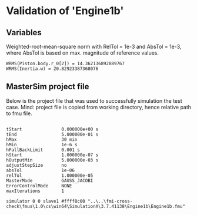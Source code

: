 # Validation of 'Engine1b'

## Variables
Weighted-root-mean-square norm with RelTol = 1e-3 and AbsTol = 1e-3, where
AbsTol is based on max. magnitude of reference values.

```
WRMS(Piston.body.r_0[2]) = 14.362136892889767
WRMS(Inertia.w) = 20.82923387368076
```

## MasterSim project file

Below is the project file that was used to successfully simulation the test case.
Mind: project file is copied from working directory, hence relative path to fmu file.

```

tStart               0.000000e+00 s
tEnd                 5.000000e-01 s
hMax                 30 min
hMin                 1e-6 s
hFallBackLimit       0.001 s
hStart               1.000000e-07 s
hOutputMin           5.000000e-03 s
adjustStepSize       no
absTol               1e-06
relTol               1.000000e-05
MasterMode           GAUSS_JACOBI
ErrorControlMode     NONE
maxIterations        1

simulator 0 0 slave1 #ffff8c00 "..\..\fmi-cross-check\fmus\1.0\cs\win64\SimulationX\3.7.41138\Engine1b\Engine1b.fmu"


```

